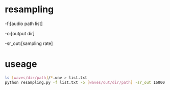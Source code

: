 # resampling

-f:[audio path list]

-o:[output dir]

-sr_out:[sampling rate]

# useage
```sh
ls [waves/dir/path]/*.wav > list.txt
python resampling.py -f list.txt -o [waves/out/dir/path] -sr_out 16000
```